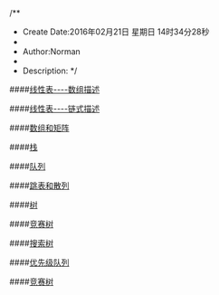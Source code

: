 /**
* Create Date:2016年02月21日 星期日 14时34分28秒
* 
* Author:Norman
* 
* Description: 
*/

####[线性表----数组描述](./Vector/)

####[线性表----链式描述](./List/)

####[数组和矩阵](./Matrix/)

####[栈](./Stack/)

####[队列](./Queue/)

####[跳表和散列](./Skiplist_Hash/)

####[树](./Tree)

####[竞赛树](./tournamentTree)

####[搜索树](./)

####[优先级队列](./Priority_queue/)

####[竞赛树](./tournamentTree/)
